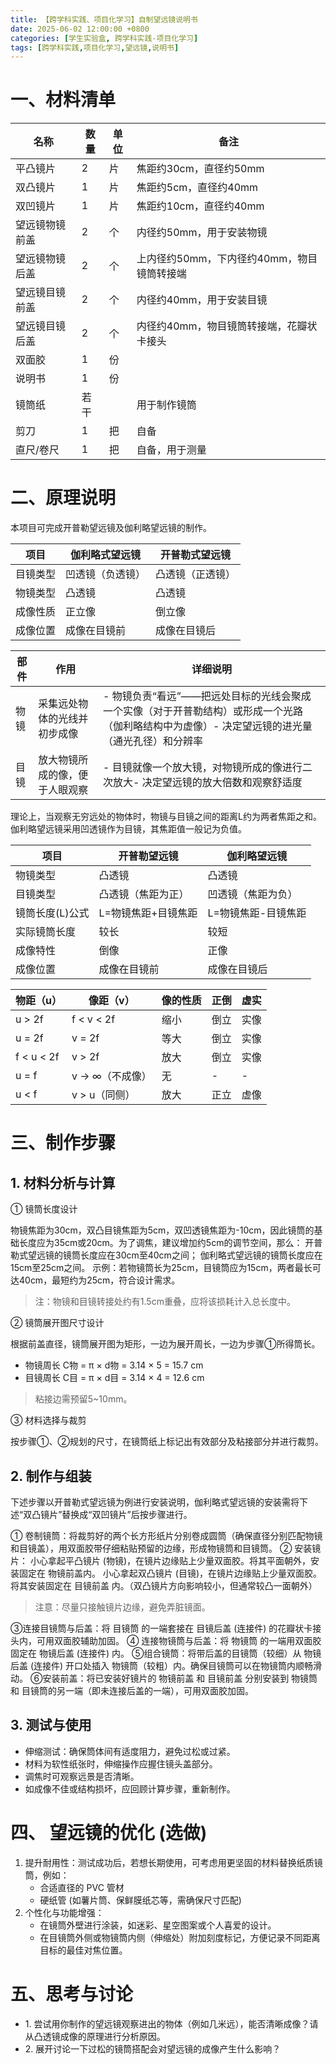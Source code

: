 ```yaml
---
title: 【跨学科实践、项目化学习】自制望远镜说明书
date: 2025-06-02 12:00:00 +0800
categories: [学生实验盒, 跨学科实践-项目化学习]
tags: [跨学科实践,项目化学习,望远镜,说明书]
---
```


# 一、材料清单

| 名称      | 数量  | 单位  | 备注                        |
| ------- | --- | --- | ------------------------- |
| 平凸镜片    | 2   | 片   | 焦距约30cm，直径约50mm           |
| 双凸镜片    | 1   | 片   | 焦距约5cm，直径约40mm            |
| 双凹镜片    | 1   | 片   | 焦距约10cm，直径约40mm           |
| 望远镜物镜前盖 | 2   | 个   | 内径约50mm，用于安装物镜            |
| 望远镜物镜后盖 | 2   | 个   | 上内径约50mm，下内径约40mm，物目镜筒转接端 |
| 望远镜目镜前盖 | 2   | 个   | 内径约40mm，用于安装目镜            |
| 望远镜目镜后盖 | 2   | 个   | 内径约40mm，物目镜筒转接端，花瓣状卡接头    |
| 双面胶     | 1   | 份   |                           |
| 说明书     | 1   | 份   |                           |
| 镜筒纸     | 若干  |     | ⽤于制作镜筒                    |
| 剪刀      | 1   | 把   | 自备                        |
| 直尺/卷尺   | 1   | 把   | ⾃备，⽤于测量                   |

# 二、原理说明
本项目可完成开普勒望远镜及伽利略望远镜的制作。

|项目|伽利略式望远镜|开普勒式望远镜|
|---|---|---|
|目镜类型|凹透镜（负透镜）|凸透镜（正透镜）|
|物镜类型|凸透镜|凸透镜|
|成像性质|正立像|倒立像|
|成像位置|成像在目镜前|成像在目镜后|

|部件|作用|详细说明|
|---|---|---|
|物镜|采集远处物体的光线并初步成像|- 物镜负责“看远”——把远处目标的光线会聚成一个实像（对于开普勒结构）或形成一个光路（伽利略结构中为虚像）- 决定望远镜的进光量（通光孔径）和分辨率|
|目镜|放大物镜所成的像，便于人眼观察|- 目镜就像一个放大镜，对物镜所成的像进行二次放大- 决定望远镜的放大倍数和观察舒适度|

理论上，当观察无穷远处的物体时，物镜与目镜之间的距离L约为两者焦距之和。伽利略望远镜采用凹透镜作为目镜，其焦距值一般记为负值。



| 项目     | 开普勒望远镜      | 伽利略望远镜      |
| ------ | ----------- | ----------- |
| 物镜类型   | 凸透镜         | 凸透镜         |
| 目镜类型   | 凸透镜（焦距为正）   | 凹透镜（焦距为负）   |
| 镜筒长度(L)公式 | L=物镜焦距+目镜焦距 | L=物镜焦距-目镜焦距 |
| 实际镜筒长度 | 较长          | 较短          |
| 成像特性   | 倒像          | 正像          |
| 成像位置   | 成像在目镜前      | 成像在目镜后      |

| 物距（u）      | 像距（v）      | 像的性质 | 正倒  | 虚实  |
| ---------- | ---------- | ---- | --- | --- |
| u > 2f     | f < v < 2f | 缩小   | 倒立  | 实像  |
| u = 2f     | v = 2f     | 等大   | 倒立  | 实像  |
| f < u < 2f | v > 2f     | 放大   | 倒立  | 实像  |
| u = f      | v → ∞（不成像） | 无    | -   | -   |
| u < f      | v > u（同侧）  | 放大   | 正立  | 虚像  |

# 三、制作步骤  

## 1. 材料分析与计算

① 镜筒长度设计

物镜焦距为30cm，双凸目镜焦距为5cm，双凹透镜焦距为-10cm，因此镜筒的基础长度应为35cm或20cm。为了调焦，建议增加约5cm的调节空间，那么：
开普勒式望远镜的镜筒长度应在30cm至40cm之间；
伽利略式望远镜的镜筒长度应在15cm至25cm之间。
示例：若物镜筒长为25cm，目镜筒应为15cm，两者最长可达40cm，最短约为25cm，符合设计需求。
> 注：物镜和目镜转接处约有1.5cm重叠，应将该损耗计入总长度中。

② 镜筒展开图尺寸设计

根据前盖直径，镜筒展开图为矩形，一边为展开周长，一边为步骤①所得筒长。
- 物镜周长 C物 = π × d物 = 3.14 × 5 = 15.7 cm
- 目镜周长 C目 = π × d目 = 3.14 × 4 = 12.6 cm
> 粘接边需预留5~10mm。

③ 材料选择与裁剪

按步骤①、②规划的尺寸，在镜筒纸上标记出有效部分及粘接部分并进行裁剪。

## 2. 制作与组装
下述步骤以开普勒式望远镜为例进行安装说明，伽利略式望远镜的安装需将下述“双凸镜片”替换成“双凹镜片”后按步骤进行。

① 卷制镜筒：将裁剪好的两个长方形纸片分别卷成圆筒（确保直径分别匹配物镜和目镜盖），用双面胶带仔细粘贴预留的边缘，形成物镜筒和目镜筒。
② 安装镜片：
  小心拿起平凸镜片 (物镜)，在镜片边缘贴上少量双面胶。将其平面朝外，安装固定在 物镜前盖内。
  小心拿起双凸镜片 (目镜)，在镜片边缘贴上少量双面胶。将其安装固定在 目镜前盖 内。（双凸镜片方向影响较小，但通常较凸一面朝外）
  > 注意：尽量只接触镜片边缘，避免弄脏镜面。
  
③连接目镜筒与后盖：将 目镜筒 的一端套接在 目镜后盖 (连接件) 的花瓣状卡接头内，可用双面胶辅助加固。
④ 连接物镜筒与后盖：将 物镜筒 的一端用双面胶固定在 物镜后盖 (连接件) 内。
⑤组合镜筒：将带后盖的目镜筒（较细）从 物镜后盖 (连接件) 开口处插入 物镜筒（较粗）内。确保目镜筒可以在物镜筒内顺畅滑动。
⑥安装前盖：将已安装好镜片的 物镜前盖 和 目镜前盖 分别安装到 物镜筒和 目镜筒的另一端（即未连接后盖的一端），可用双面胶加固。

## 3. 测试与使用
   - 伸缩测试：确保筒体间有适度阻力，避免过松或过紧。
   - 材料为软性纸张时，伸缩操作应握住镜头盖部分。
   - 调焦时可观察远景是否清晰。
   - 如成像不佳或结构损坏，应回顾计算步骤，重新制作。

# 四、 望远镜的优化 (选做)

1.  提升耐用性：测试成功后，若想长期使用，可考虑用更坚固的材料替换纸质镜筒，例如：
    * 合适直径的 PVC 管材
    * 硬纸管 (如薯片筒、保鲜膜纸芯等，需确保尺寸匹配)
2.  个性化与功能增强：
    * 在镜筒外壁进行涂装，如迷彩、星空图案或个人喜爱的设计。
    * 在目镜筒外侧或物镜筒内侧（伸缩处）附加刻度标记，方便记录不同距离目标的最佳对焦位置。

# 五、思考与讨论

- 1. 尝试用你制作的望远镜观察进出的物体（例如几米远），能否清晰成像？请从凸透镜成像的原理进行分析原因。
- 2. 展开讨论一下过松的镜筒搭配会对望远镜的成像产生什么影响？
